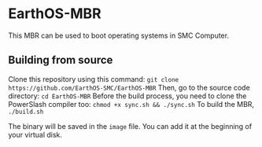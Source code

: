 # EarthOS-MBR
This MBR can be used to boot operating systems in SMC Computer.

## Building from source
Clone this repository using this command:
`git clone https://github.com/EarthOS-SMC/EarthOS-MBR`
Then, go to the source code directory:
`cd EarthOS-MBR`
Before the build process, you need to clone the PowerSlash compiler too:
`chmod +x sync.sh && ./sync.sh`
To build the MBR,
`./build.sh`

The binary will be saved in the `image` file. You can add it at the beginning of your virtual disk.

